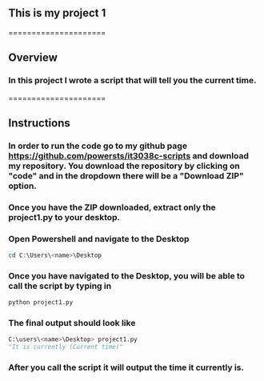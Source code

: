 ## This is my project 1

=====================

## Overview

### In this project I wrote a script that will tell you the current time.

=====================

## Instructions

### In order to run the code go to my github page https://github.com/powersts/it3038c-scripts and download my repository. You download the repository by clicking on "code" and in the dropdown there will be a "Download ZIP" option.

### Once you have the ZIP downloaded, extract only the project1.py to your desktop.

### Open Powershell and navigate to the Desktop
```powershell
cd C:\Users\<name>\Desktop
```
### Once you have navigated to the Desktop, you will be able to call the script by typing in
```python
python project1.py
```

### The final output should look like
```python
C:\users\<name>\Desktop> project1.py
"It is currently (Current time)"
```
### After you call the script it will output the time it currently is.
